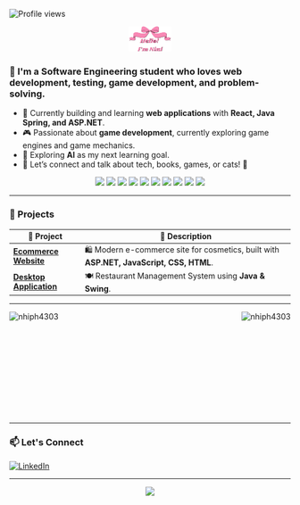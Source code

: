 ![Profile views](https://komarev.com/ghpvc/?username=aj7tt&color=green) 
<p align="center">
  <a href="https://github.com/nhiph4303">
    <img width="15%" alt="Hello, I'm Nini" src="./assets/nini.png" />
  </a>
</p>

### 🌷 I'm a Software Engineering student who loves web development, testing, game development, and problem-solving.

- 🔭 Currently building and learning **web applications** with **React, Java Spring, and ASP.NET**.  
- 🎮 Passionate about **game development**, currently exploring game engines and game mechanics.  
- 🌱 Exploring **AI** as my next learning goal.  
- 💬 Let’s connect and talk about tech, books, games, or cats! 🚀  

<p align="center">
  <img src="https://img.shields.io/badge/Java-ED8B00?style=for-the-badge&logo=java&logoColor=white"/>
  <img src="https://img.shields.io/badge/JavaScript-F7DF1E?style=for-the-badge&logo=javascript&logoColor=black"/>
  <img src="https://img.shields.io/badge/HTML-E34F26?style=for-the-badge&logo=html5&logoColor=white"/>
  <img src="https://img.shields.io/badge/CSS-1572B6?style=for-the-badge&logo=css3&logoColor=white"/>
  <img src="https://img.shields.io/badge/PHP-777BB4?style=for-the-badge&logo=php&logoColor=white"/>
  <img src="https://img.shields.io/badge/React-20232A?style=for-the-badge&logo=react&logoColor=61DAFB"/>
  <img src="https://img.shields.io/badge/.NET-5C2D91?style=for-the-badge&logo=.net&logoColor=white"/>
  <img src="https://img.shields.io/badge/MySQL-005C84?style=for-the-badge&logo=mysql&logoColor=white"/>
  <img src="https://img.shields.io/badge/Git-F05032?style=for-the-badge&logo=git&logoColor=white"/>
  <img src="https://img.shields.io/badge/GitHub-181717?style=for-the-badge&logo=github&logoColor=white"/>
</p>


---
### 🔭 Projects  

| 📝 Project | 📄 Description |
|-------------|-----------------------------------------------------------------------|
| **[Ecommerce Website](https://github.com/nhiph4303/cosmetic-ecommerce-website)** | 🛍️ Modern e-commerce site for cosmetics, built with **ASP.NET, JavaScript, CSS, HTML**. |
| **[Desktop Application](https://github.com/nhiph4303/Restaurant-management-system)** | 🍽️ Restaurant Management System using **Java & Swing**. |

---
<div style="display: flex; flex-wrap: wrap; justify-content: space-between; align-items: stretch; gap: 10px;">
  <img height=185 style="object-fit: contain;" src="https://github-readme-stats.vercel.app/api/top-langs?username=nhiph4303&show_icons=true&locale=en&layout=compact&theme=prussian&border_radius=15&hide_border=true" alt="nhiph4303" />
  <img height=185 style="object-fit: contain;" src="https://streak-stats.demolab.com/?user=nhiph4303&theme=prussian&border_radius=15&hide_border=true" alt="nhiph4303" />
</div>


---
### 📫 Let's Connect

<a href="https://www.linkedin.com/in/nhiphan4303/" target="blank">
  <img align="center" src="https://raw.githubusercontent.com/rahuldkjain/github-profile-readme-generator/master/src/images/icons/Social/linked-in-alt.svg" alt="LinkedIn" height="30" width="40" />
</a>

---
<p align="center">
  <img src="https://media0.giphy.com/media/v1.Y2lkPTc5MGI3NjExanhpZWRlaG56dWdwYWYwYTlicXZodnFjcTlpMDJjZGhnZzdqanp4ZSZlcD12MV9pbnRlcm5hbF9naWZfYnlfaWQmY3Q9Zw/xUPGcoAz42EifznB5u/giphy.gif" width="500"/>
</p>

